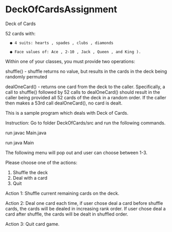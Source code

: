 # DeckOfCardsAssignment
Deck of Cards

52 cards with:

      ● 4 suits: hearts , spades , clubs , diamonds
      
      ● Face values of: Ace , 2-10 , Jack , Queen , and King ).
      
Within one of your classes, you must provide two operations:

shuffle() - shuffle returns no value, but results in the cards in the deck being randomly
permuted

dealOneCard() - returns one card from the deck to the caller. Specifically, a call to
shuffle() followed by 52 calls to dealOneCard() should result in the caller being provided
all 52 cards of the deck in a random order. If the caller then makes a 53rd call
dealOneCard(), no card is dealt.

This is a sample program which deals with Deck of Cards.

Instruction: Go to folder DeckOfCards/src and run the following commands.

run javac Main.java 

run java Main

The following menu will pop out and user can choose between 1-3.

Please choose one of the actions:

1. Shuffle the deck
2. Deal with a card
3. Quit

Action 1: Shuffle current remaining cards on the deck.

Action 2: Deal one card each time, if user chose deal a card before shuffle cards, the cards will be dealed in increasing rank order. If user chose deal a card after shuffle, the cards will be dealt in shuffled order.

Action 3: Quit card game.


